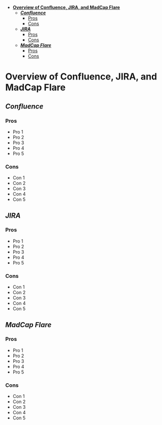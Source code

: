 - [**Overview of Confluence, JIRA, and MadCap Flare**](#overview-of-confluence-jira-and-madcap-flare)
  - [**_Confluence_**](#confluence)
    - [Pros](#pros)
    - [Cons](#cons)
  - [**_JIRA_**](#jira)
    - [Pros](#pros-1)
    - [Cons](#cons-1)
  - [**_MadCap Flare_**](#madcap-flare)
    - [Pros](#pros-2)
    - [Cons](#cons-2)

# **Overview of Confluence, JIRA, and MadCap Flare**
## **_Confluence_**
### Pros
* Pro 1
* Pro 2
* Pro 3
* Pro 4
* Pro 5
### Cons
* Con 1
* Con 2
* Con 3
* Con 4
* Con 5
## **_JIRA_**
### Pros
* Pro 1
* Pro 2
* Pro 3
* Pro 4
* Pro 5
### Cons
* Con 1
* Con 2
* Con 3
* Con 4
* Con 5
## **_MadCap Flare_**
### Pros
* Pro 1
* Pro 2
* Pro 3
* Pro 4
* Pro 5
### Cons
* Con 1
* Con 2
* Con 3
* Con 4
* Con 5

